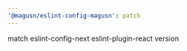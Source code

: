 ```yaml
---
'@magusn/eslint-config-magusn': patch
---
```


match eslint-config-next eslint-plugin-react version
